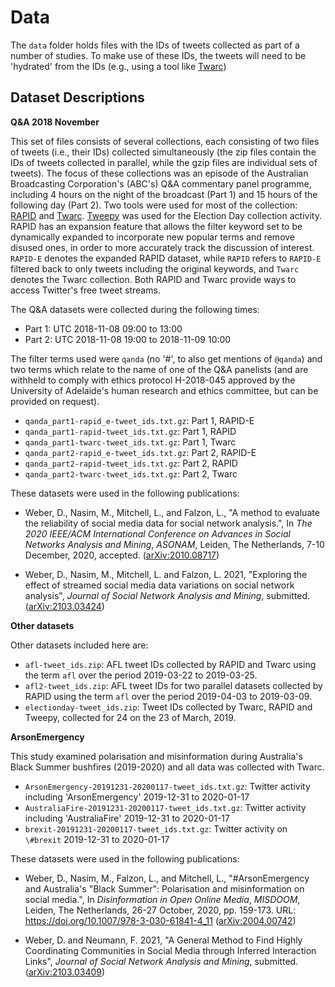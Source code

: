 # Data

The `data` folder holds files with the IDs of tweets collected as part of a number of studies. To make use of these IDs, the tweets will need to be 'hydrated' from the IDs (e.g., using a tool like [Twarc](https://github.com/DocNow/twarc#hydrate))

## Dataset Descriptions

**Q&A 2018 November**

This set of files consists of several collections, each consisting of two files of tweets (i.e., their IDs) collected simultaneously (the zip files contain the IDs of tweets collected in parallel, while the gzip files are individual sets of tweets). The focus of these collections was an episode of the Australian Broadcasting Corporation's (ABC's) Q&A commentary panel programme, including 4 hours on the night of the broadcast (Part 1) and 15 hours of the following day (Part 2). Two tools were used for most of the collection: [RAPID](https://link.springer.com/chapter/10.1007/978-3-030-10997-4_44) and [Twarc](https://github.com/DocNow/twarc). [Tweepy](https://www.tweepy.org/) was used for the Election Day collection activity. RAPID has an expansion feature that allows the filter keyword set to be dynamically expanded to incorporate new popular terms and remove disused ones, in order to more accurately track the discussion of interest. `RAPID-E` denotes the expanded RAPID dataset, while `RAPID` refers to `RAPID-E` filtered back to only tweets including the original keywords, and `Twarc` denotes the Twarc collection. Both RAPID and Twarc provide ways to access Twitter's free tweet streams.

The Q&A datasets were collected during the following times:

- Part 1: UTC 2018-11-08 09:00 to 13:00
- Part 2: UTC 2018-11-08 19:00 to 2018-11-09 10:00

The filter terms used were `qanda` (no '\#', to also get mentions of `@qanda`) and two terms which relate to the name of one of the Q&A panelists (and are withheld to comply with ethics protocol H-2018-045 approved by the University of Adelaide's human research and ethics committee, but can be provided on request).

- `qanda_part1-rapid_e-tweet_ids.txt.gz`: Part 1, RAPID-E
- `qanda_part1-rapid-tweet_ids.txt.gz`: Part 1, RAPID
- `qanda_part1-twarc-tweet_ids.txt.gz`: Part 1, Twarc
- `qanda_part2-rapid_e-tweet_ids.txt.gz`: Part 2, RAPID-E
- `qanda_part2-rapid-tweet_ids.txt.gz`: Part 2, RAPID
- `qanda_part2-twarc-tweet_ids.txt.gz`: Part 2, Twarc

These datasets were used in the following publications:

- Weber, D., Nasim, M., Mitchell, L., and Falzon, L., "A method to evaluate the reliability of social media data for social network analysis.", In _The 2020 IEEE/ACM International Conference on Advances in Social Networks Analysis and Mining_, _ASONAM_, Leiden, The Netherlands, 7-10 December, 2020, accepted. ([arXiv:2010.08717](https://arxiv.org/abs/2010.08717))

- Weber, D., Nasim, M., Mitchell, L. and Falzon, L. 2021, "Exploring the effect of streamed social media data variations on social network analysis", _Journal of Social Network Analysis and Mining_, submitted. ([arXiv:2103.03424](https://arxiv.org/abs/2103.03424))

**Other datasets**

Other datasets included here are:

- `afl-tweet_ids.zip`: AFL tweet IDs collected by RAPID and Twarc using the term `afl` over the period 2019-03-22 to 2019-03-25.
- `afl2-tweet_ids.zip`: AFL tweet IDs for two parallel datasets collected by RAPID  using the term `afl` over the period 2019-04-03 to 2019-03-09.
- `electionday-tweet_ids.zip`: Tweet IDs collected by Twarc, RAPID and Tweepy, collected for 24 on the 23 of March, 2019.


**ArsonEmergency**

This study examined polarisation and misinformation during Australia's Black Summer bushfires (2019-2020) and all data was collected with Twarc.

- `ArsonEmergency-20191231-20200117-tweet_ids.txt.gz`: Twitter activity including 'ArsonEmergency' 2019-12-31 to 2020-01-17
- `AustraliaFire-20191231-20200117-tweet_ids.txt.gz`: Twitter activity including 'AustraliaFire' 2019-12-31 to 2020-01-17
- `brexit-20191231-20200117-tweet_ids.txt.gz`: Twitter activity on `\#brexit` 2019-12-31 to 2020-01-17

These datasets were used in the following publications:

- Weber, D., Nasim, M., Falzon, L., and Mitchell, L., "\#ArsonEmergency and Australia's "Black Summer": Polarisation and misinformation on social media.", In _Disinformation in Open Online Media_, _MISDOOM_, Leiden, The Netherlands, 26-27 October, 2020, pp. 159-173. URL: https://doi.org/10.1007/978-3-030-61841-4_11 ([arXiv:2004.00742](https://arxiv.org/abs/2004.00742))

- Weber, D. and Neumann, F. 2021, "A General Method to Find Highly Coordinating Communities in Social Media through Inferred Interaction Links", _Journal of Social Network Analysis and Mining_, submitted. ([arXiv:2103.03409](https://arxiv.org/abs/2103.03409))
